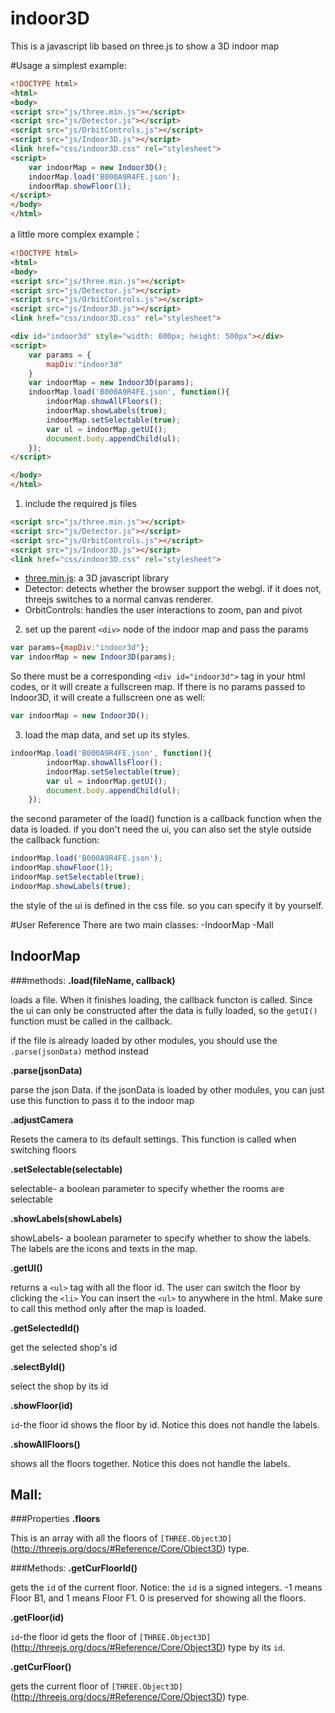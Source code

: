 indoor3D
========

This is a javascript lib based on three.js to show a 3D indoor map

#Usage
a simplest example: 
```html
<!DOCTYPE html>
<html>
<body>
<script src="js/three.min.js"></script>
<script src="js/Detector.js"></script>
<script src="js/OrbitControls.js"></script>
<script src="js/Indoor3D.js"></script>
<link href="css/indoor3D.css" rel="stylesheet">
<script>
    var indoorMap = new Indoor3D();
    indoorMap.load('B000A9R4FE.json');
    indoorMap.showFloor(1);
</script>
</body>
</html>
```
a little more complex example：
```html
<!DOCTYPE html>
<html>
<body>
<script src="js/three.min.js"></script>
<script src="js/Detector.js"></script>
<script src="js/OrbitControls.js"></script>
<script src="js/Indoor3D.js"></script>
<link href="css/indoor3D.css" rel="stylesheet">

<div id="indoor3d" style="width: 800px; height: 500px"></div>
<script>
    var params = {
        mapDiv:"indoor3d"
    }
    var indoorMap = new Indoor3D(params);
    indoorMap.load('B000A9R4FE.json', function(){
        indoorMap.showAllFloors();
        indoorMap.showLabels(true);
        indoorMap.setSelectable(true);
        var ul = indoorMap.getUI();
        document.body.appendChild(ul);
    });
</script>

</body>
</html>
```
1) include the required js files
```html
<script src="js/three.min.js"></script>
<script src="js/Detector.js"></script>
<script src="js/OrbitControls.js"></script>
<script src="js/Indoor3D.js"></script>
<link href="css/indoor3D.css" rel="stylesheet">
```
  - [three.min.js](http://threejs.org/): a 3D javascript library
  - Detector: detects whether the browser support the webgl. if it does not, threejs switches to a normal canvas renderer.
  - OrbitControls: handles the user interactions to zoom, pan and pivot

2) set up the parent `<div>` node of the indoor map and pass the params
```js
var params={mapDiv:"indoor3d"};
var indoorMap = new Indoor3D(params);
```
So there must be a corresponding `<div id="indoor3d">` tag in your html codes, or it will create a fullscreen map.
If there is no params passed to Indoor3D, it will create a fullscreen one as well:
```js
var indoorMap = new Indoor3D();
```

3) load the map data, and set up its styles.
```js
indoorMap.load('B000A9R4FE.json', function(){
        indoorMap.showAllsFloor();
        indoorMap.setSelectable(true);
        var ul = indoorMap.getUI();
        document.body.appendChild(ul);
    });
```
the second parameter of the load() function is a callback function when the data is loaded.
if you don't need the ui, you can also set the style outside the callback function:
```js
indoorMap.load('B000A9R4FE.json');
indoorMap.showFloor(1);
indoorMap.setSelectable(true);
indoorMap.showLabels(true);
```
the style of the ui is defined in the css file. so you can specify it by yourself.

#User Reference
There are two main classes:
  -IndoorMap
  -Mall


## IndoorMap
###methods:
**.load(fileName, callback)**

loads a file. 
When it finishes loading, the callback functon is called.
Since the ui can only be constructed after the data is fully loaded, so the `getUI()` function must be called in the callback.

if the file is already loaded by other modules, you should use the `.parse(jsonData)` method instead

**.parse(jsonData)**

parse the json Data.
if the jsonData is loaded by other modules, you can just use this function to pass it to the indoor map

**.adjustCamera**

Resets the camera to its default settings. This function is called when switching floors

**.setSelectable(selectable)**

selectable- a boolean parameter to specify whether the rooms are selectable

**.showLabels(showLabels)**

showLabels- a boolean parameter to specify whether to show the labels.
The labels are the icons and texts in the map.

**.getUI()**

returns a `<ul>` tag with all the floor id. The user can switch the floor by clicking the `<li>`
You can insert the `<ul>` to anywhere in the html.
Make sure to call this method only after the map is loaded.

**.getSelectedId()**

get the selected shop's id

**.selectById()**

select the shop by its id

**.showFloor(id)**

`id`-the floor id
shows the floor by id. Notice this does not handle the labels.

**.showAllFloors()**

shows all the floors together. Notice this does not handle the labels.

###
## Mall:
###Properties
**.floors**

This is an array with all the floors of `[THREE.Object3D]`(http://threejs.org/docs/#Reference/Core/Object3D) type.

###Methods:
**.getCurFloorId()**

gets the `id` of the current floor.
Notice: the `id` is a  signed integers. -1 means Floor B1, and 1 means Floor F1. 0 is preserved for showing all the floors.


**.getFloor(id)**

`id`-the floor id
gets the floor of `[THREE.Object3D]`(http://threejs.org/docs/#Reference/Core/Object3D) type by its `id`.

**.getCurFloor()**

gets the current floor of `[THREE.Object3D]`(http://threejs.org/docs/#Reference/Core/Object3D) type.


